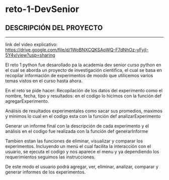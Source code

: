 # reto-1-DevSenior
## DESCRIPCIÓN DEL PROYECTO 
------------------------------------------
link del video explicativo: https://drive.google.com/file/d/1WoBNXCQKSApWQ-F7dNhOz-yFyjI-5Y4v/view?usp=sharing

El reto 1 python fue desarollado pa la academia dev senior curso python en el cual se aborda un proyecto de investigación cientifica, el cual se basa en recopilar información de experimentos de moodo que utilicemos varios temas vistos en el curso hasta ahora. 

En el reto se pide hacer:
 Recopilación de los datos del experimento como el nombre, fecha, tipo y resultados: en el codigo lo hicimos con la función def agregarExperimento.

 Análisis de resultados experimentales como sacar sus promedios, maximos y minimos lo cual en el codigo esta con la función def analizarExperimento

 Generar un informe final con la descripción de cada experimento y el análisis en el codigo fue realizada con la función def generarInforme 

 Tambien estan las funciones de eliminar, visualizar y comparar los experimentos. 
 Incluyendo un menú el cual facilita la interacción con el usuario, se ejecuta el codigo y nos aparece el menu y ya dependiendo los requerimientos seguimos las instrucciones. 

 De este modo el usuario podrá agregar, ver, eliminar, analizar, comparar y generar informes de los experimentos. 
